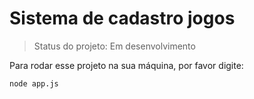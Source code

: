 # Sistema de cadastro jogos

> Status do projeto: Em desenvolvimento

Para rodar esse projeto na sua máquina, por favor digite:

```
node app.js
```
